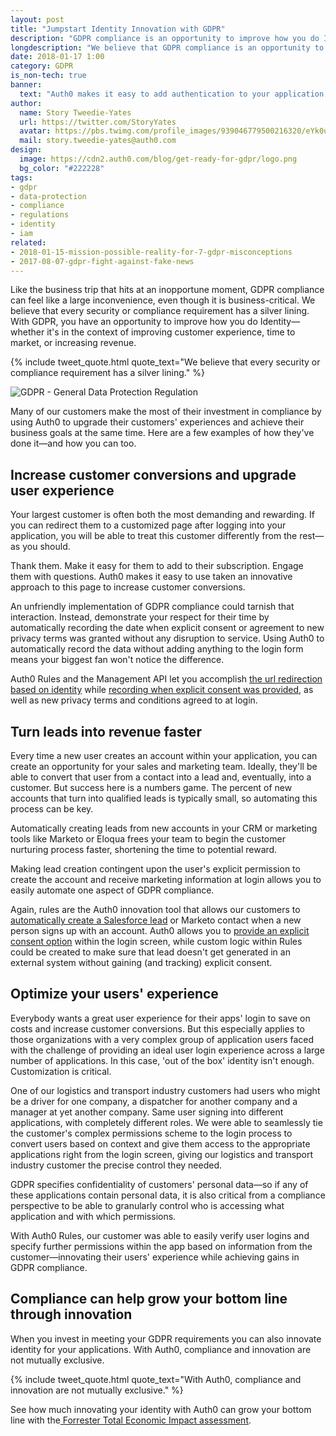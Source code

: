 ```yaml
---
layout: post
title: "Jumpstart Identity Innovation with GDPR"
description: "GDPR compliance is an opportunity to improve how you do Identity—whether it's improving customer experience, time to market or increasing revenue."
longdescription: "We believe that GDPR compliance is an opportunity to improve how you do Identity—whether it's in the context of improving customer experience, time to market or increasing revenue. See how some of our customers have made the most of their investment in compliance using Auth0."
date: 2018-01-17 1:00
category: GDPR
is_non-tech: true
banner:
  text: "Auth0 makes it easy to add authentication to your application."
author:     
  name: Story Tweedie-Yates
  url: https://twitter.com/StoryYates
  avatar: https://pbs.twimg.com/profile_images/939046779500216320/eYk0uf-3_400x400.jpg
  mail: story.tweedie-yates@auth0.com
design:
  image: https://cdn2.auth0.com/blog/get-ready-for-gdpr/logo.png
  bg_color: "#222228"
tags:
- gdpr
- data-protection
- compliance
- regulations
- identity
- iam
related:
- 2018-01-15-mission-possible-reality-for-7-gdpr-misconceptions
- 2017-08-07-gdpr-fight-against-fake-news
---
```

 
Like the business trip that hits at an inopportune moment, GDPR compliance can feel like a large inconvenience, even though it is business-critical. We believe that every security or compliance requirement has a silver lining. With GDPR, you have an opportunity to improve how you do Identity—whether it's in the context of improving customer experience, time to market, or increasing revenue.

{% include tweet_quote.html quote_text="We believe that every security or compliance requirement has a silver lining." %}

![GDPR - General Data Protection Regulation](https://cdn2.auth0.com/blog/get-ready-for-gdpr/gdpr-flag.png)

Many of our customers make the most of their investment in compliance by using Auth0 to upgrade their customers' experiences and achieve their business goals at the same time. Here are a few examples of how they've done it—and how you can too.

## Increase customer conversions and upgrade user experience 
 
Your largest customer is often both the most demanding and rewarding. If you can redirect them to a customized page after logging into your application, you will be able to treat this customer differently from the rest—as you should. 

Thank them. Make it easy for them to add to their subscription. Engage them with questions. Auth0 makes it easy to use taken an innovative approach to this page to increase customer conversions.

An unfriendly implementation of GDPR compliance could tarnish that interaction. Instead, demonstrate your respect for their time by automatically recording the date when explicit consent or agreement to new privacy terms was granted without any disruption to service. Using Auth0 to automatically record the data without adding anything to the login form means your biggest fan won't notice the difference.

Auth0 Rules and the Management API let you accomplish [the url redirection based on identity](https://auth0.com/docs/rules/current/redirect) while [recording when explicit consent was provided](https://auth0.com/docs/compliance/gdpr/features-aiding-compliance), as well as new privacy terms and conditions agreed to at login. 

## Turn leads into revenue faster
 
Every time a new user creates an account within your application, you can create an opportunity for your sales and marketing team. Ideally, they'll be able to convert that user from a contact into a lead and, eventually, into a customer. But success here is a numbers game. The percent of new accounts that turn into qualified leads is typically small, so automating this process can be key.

Automatically creating leads from new accounts in your CRM or marketing tools like Marketo or Eloqua frees your team to begin the customer nurturing process faster, shortening the time to potential reward.

Making lead creation contingent upon the user's explicit permission to create the account and receive marketing information at login allows you to easily automate one aspect of GDPR compliance.
 
Again, rules are the Auth0 innovation tool that allows our customers to [automatically create a Salesforce lead](https://github.com/auth0/rules/blob/master/rules/creates-lead-salesforce.md) or Marketo contact when a new person signs up with an account. Auth0 allows you to [provide an explicit consent option](https://auth0.com/docs/compliance/gdpr/features-aiding-compliance) within the login screen, while custom logic within Rules could be created to make sure that lead doesn't get generated in an external system without gaining (and tracking) explicit consent.
 
## Optimize your users' experience

Everybody wants a great user experience for their apps' login to save on costs and increase customer conversions. But this especially applies to those organizations with a very complex group of application users faced with the challenge of providing an ideal user login experience across a large number of applications. In this case, 'out of the box' identity isn't enough. Customization is critical.

One of our logistics and transport industry customers had users who might be a driver for one company, a dispatcher for another company and a manager at yet another company. Same user signing into different applications, with completely different roles. We were able to seamlessly tie the customer's complex permissions scheme to the login process to convert users based on context and give them access to the appropriate applications right from the login screen, giving our logistics and transport industry customer the precise control they needed.

GDPR specifies confidentiality of customers' personal data—so if any of these applications contain personal data, it is also critical from a compliance perspective to be able to granularly control who is accessing what application and with which permissions. 
 
With Auth0 Rules, our customer was able to easily verify user logins and specify further permissions within the app based on information from the customer—innovating their users' experience while achieving gains in GDPR compliance.

## Compliance can help grow your bottom line through innovation

When you invest in meeting your GDPR requirements you can also innovate identity for your applications. With Auth0, compliance and innovation are not mutually exclusive.

{% include tweet_quote.html quote_text="With Auth0, compliance and innovation are not mutually exclusive." %}
  
See how much innovating your identity with Auth0 can grow your bottom line with the[ Forrester Total Economic Impact assessment](https://resources.auth0.com/forrester-tei-research-case-study/).


